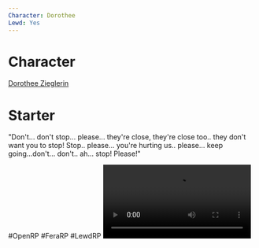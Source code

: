 ```yaml
---
Character: Dorothee
Lewd: Yes
---
```

# Character
[Dorothee Zieglerin](Dorothee%20Zieglerin)

# Starter
"Don't... don't stop... please... they're close, they're close too.. they don't want you to stop! Stop.. please... you're hurting us.. please... keep going...don't... don't..  ah... stop! Please!"

  

#OpenRP #FeraRP #LewdRP 
![](zmz7aKMbwS7tsqVO.mp4)